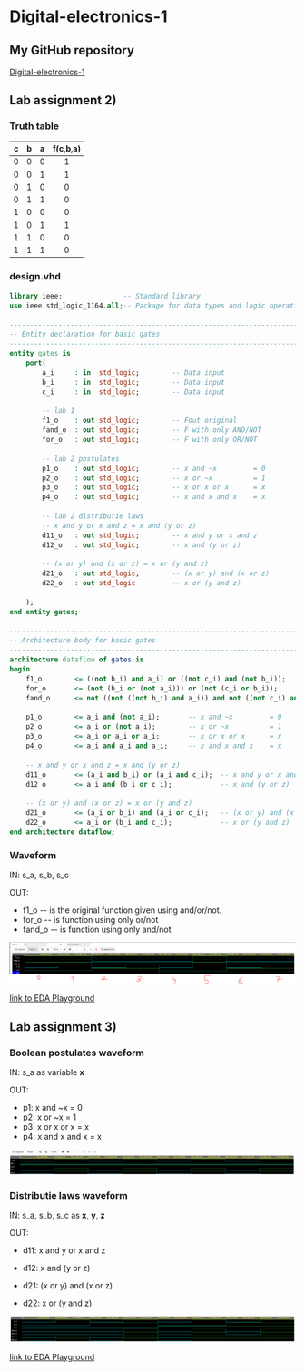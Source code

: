 # Digital-electronics-1

## My GitHub repository

[Digital-electronics-1](https://github.com/gkaretka/Digital-electronics-1)

## Lab assignment 2)

### Truth table

| **c** | **b** |**a** | **f(c,b,a)** |
| :-: | :-: | :-: | :-: |
| 0 | 0 | 0 | 1 |
| 0 | 0 | 1 | 1 |
| 0 | 1 | 0 | 0 |
| 0 | 1 | 1 | 0 |
| 1 | 0 | 0 | 0 |
| 1 | 0 | 1 | 1 |
| 1 | 1 | 0 | 0 |
| 1 | 1 | 1 | 0 |

### design.vhd

```vhdl
library ieee;               -- Standard library
use ieee.std_logic_1164.all;-- Package for data types and logic operations

------------------------------------------------------------------------
-- Entity declaration for basic gates
------------------------------------------------------------------------
entity gates is
    port(
        a_i    	: in  std_logic;     	-- Data input
        b_i    	: in  std_logic;    	-- Data input
        c_i	   	: in  std_logic;		-- Data input
        
        -- lab 1
        f1_o   	: out std_logic;		-- Fout original
        fand_o 	: out std_logic;		-- F with only AND/NOT
        for_o  	: out std_logic;		-- F with only OR/NOT
        
        -- lab 2 postulates
        p1_o	: out std_logic;		-- x and ~x			= 0
        p2_o	: out std_logic;		-- x or ~x			= 1
        p3_o	: out std_logic;		-- x or x or x		= x
        p4_o	: out std_logic;		-- x and x and x	= x
        
        -- lab 2 distributie laws
        -- x and y or x and z = x and (y or z)
        d11_o	: out std_logic;		-- x and y or x and z 
        d12_o	: out std_logic;		-- x and (y or z)
        
        -- (x or y) and (x or z) = x or (y and z)
        d21_o	: out std_logic;		-- (x or y) and (x or z)
        d22_o	: out std_logic			-- x or (y and z)
        
    );
end entity gates;

------------------------------------------------------------------------
-- Architecture body for basic gates
------------------------------------------------------------------------
architecture dataflow of gates is
begin
	f1_o		<= ((not b_i) and a_i) or ((not c_i) and (not b_i));					-- original
	for_o		<= (not (b_i or (not a_i))) or (not (c_i or b_i));						-- or only
	fand_o		<= not ((not ((not b_i) and a_i)) and not ((not c_i) and (not b_i)));	-- and only

	p1_o		<= a_i and (not a_i);		-- x and ~x			= 0
    p2_o		<= a_i or (not a_i);		-- x or ~x			= 1
    p3_o		<= a_i or a_i or a_i;		-- x or x or x 		= x
    p4_o		<= a_i and a_i and a_i;		-- x and x and x	= x
    
	-- x and y or x and z = x and (y or z)
    d11_o		<= (a_i and b_i) or (a_i and c_i);  -- x and y or x and z 
    d12_o		<= a_i and (b_i or c_i);			-- x and (y or z)
    
	-- (x or y) and (x or z) = x or (y and z)
    d21_o		<= (a_i or b_i) and (a_i or c_i);	-- (x or y) and (x or z)
    d22_o		<= a_i or (b_i and c_i);			-- x or (y and z)
end architecture dataflow;
```

### Waveform
IN:
s_a, s_b, s_c

OUT:
* f1_o    -- is the original function given using and/or/not.
* for_o   -- is function using only or/not
* fand_o  -- is function using only and/not

![waveform 1](Labs/01-tools/cap1.PNG)

[link to EDA Playground](https://www.edaplayground.com/x/v9TN)

## Lab assignment 3)

### Boolean postulates waveform

IN:
s_a as variable **x**

OUT:
* p1: x and ~x        = 0
* p2: x or ~x         = 1
* p3: x or x or x     = x
* p4: x and x and x	= x

![waveform 2](Labs/01-tools/cap2.PNG)


### Distributie laws waveform

IN:
s_a, s_b, s_c as **x**, **y**, **z**

OUT:
* d11: x and y or x and z
* d12: x and (y or z) 

* d21: (x or y) and (x or z)
* d22: x or (y and z)

![waveform 3](Labs/01-tools/cap3.PNG)

[link to EDA Playground](https://www.edaplayground.com/x/v9TN)